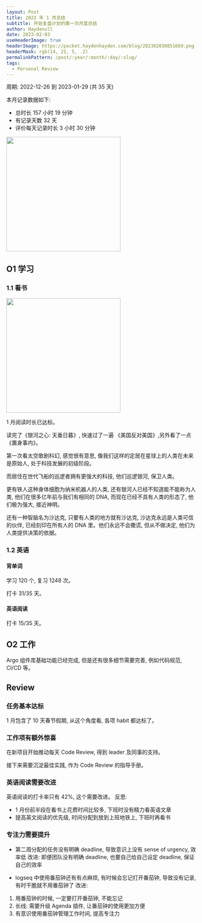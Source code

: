 ```yaml
---
layout: Post
title: 2023 年 1 月总结
subtitle: 开始复盘计划的第一次月度总结
author: Haydenull
date: 2023-02-03
useHeaderImage: true
headerImage: https://pocket.haydenhayden.com/blog/202302030851669.png
headerMask: rgb(14, 21, 5, .2)
permalinkPattern: /post/:year/:month/:day/:slug/
tags:
  - Personal Review
---
```


周期: 2022-12-26 到 2023-01-29 (共 35 天)

本月记录数据如下:
- 总时长 157 小时 19 分钟
- 有记录天数 32 天
- 评价每天记录时长 3 小时 30 分钟

<img src="https://pocket.haydenhayden.com/blog/202302031421364.png" width="300" />

## O1 学习

### 1.1 看书

<img src="https://pocket.haydenhayden.com/blog/202302031429509.PNG" width="300" />

1 月阅读时长已达标。

读完了《银河之心: 天垂日暮》, 快速过了一遍 《美国反对美国》,另外看了一点 《置身事内》。

第一次看太空歌剧科幻, 感觉很有意思, 像我们这样的定居在星球上的人类在未来是原始人, 处于科技发展的初级阶段。

而居住在世代飞船的巡逻者拥有更强大的科技, 他们巡逻银河, 保卫人类。

更有铁人这种身体细胞为纳米机器人的人类, 还有银河人已经不知道能不能称为人类, 他们在很多亿年前与我们有相同的 DNA, 而现在已经不具有人类的形态了, 他们极为强大, 接近神明。

还有一种智脑名为沙达克, 只要有人类的地方就有沙达克, 沙达克永远是人类可信的伙伴, 已经刻印在所有人的 DNA 里。他们永远不会撒谎, 但从不做决定, 他们为人类提供决策的依据。

### 1.2 英语

#### 背单词

学习 120 个, 复习 1248 次。

打卡 31/35 天。

#### 英语阅读

打卡 15/35 天。

## O2 工作

Argo 组件库基础功能已经完成, 但是还有很多细节需要完善, 例如代码规范, CI/CD 等。

## Review

### 任务基本达标
1 月包含了 10 天春节假期, 从这个角度看, 各项 habit 都达标了。

### 工作项有额外惊喜

在新项目开始推动每天 Code Review, 得到 leader 及同事的支持。

接下来需要沉淀最佳实践, 作为 Code Review 的指导手册。

### 英语阅读需要改进
英语阅读的打卡率只有 42%, 这个需要改进。
反思:
- 1 月份前半段在看书上花费时间比较多, 下班时没有精力看英语文章
- 提高英文阅读的优先级, 时间分配到放到上班地铁上, 下班时再看书

### 专注力需要提升

- 第二周分配的任务没有明确 deadline, 导致意识上没有 sense of urgency, 效率低
改进: 即便团队没有明确 deadline, 也要自己给自己设定 deadline, 保证自己的效率

- logseq 中使用番茄钟还有有点麻烦, 有时候会忘记打开番茄钟, 导致没有记录, 有时干脆就不用番茄钟了
改进:
1. 用番茄钟的时候, 一定要打开番茄钟, 不能忘记
2. 长线: 需要升级 Agenda 插件, 让番茄钟的使用更加方便
3. 有意识使用番茄钟管理工作时间, 提高专注力
